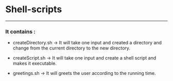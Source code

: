 # Shell-scripts
---
### It contains :
  
  * createDirectory.sh -> It will take one input and created a directory and change from the current directory to the new directory.
  
  * createScript.sh -> It will take one input and create a shell script and makes it executable. 

  * greetings.sh -> It will greets the user according to the running time.
  

